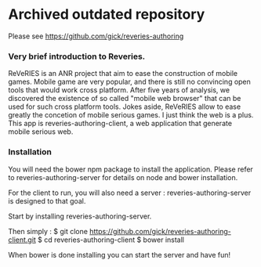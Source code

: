 # Archived outdated repository 
Please see https://github.com/gick/reveries-authoring

### Very brief introduction to Reveries.
ReVeRIES is an ANR project that aim to ease the construction of mobile games. Mobile game are very popular, and there is still no convincing open tools that would work cross platform.
After five years of analysis, we discovered the existence of so called "mobile web browser" that can be used for such cross platform tools.
Jokes aside, ReVeRIES allow to ease greatly the concetion of mobile serious games. I just think the web is a plus. This app is reveries-authoring-client, a web application that generate mobile serious web. 


### Installation
You will need the bower npm package to install the application. Please refer to reveries-authoring-server for details on node and bower installation.

For the client to run, you will also need a server : reveries-authoring-server is designed to that goal.

Start by installing reveries-authoring-server.

Then simply :
    $ git clone https://github.com/gick/reveries-authoring-client.git
    $ cd reveries-authoring-client
    $ bower install

When bower is done installing you can start the server and have fun!

